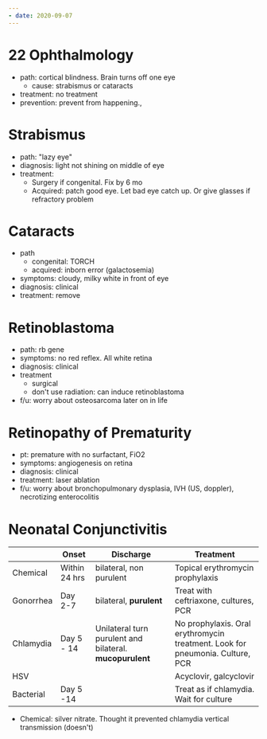 ```yaml
---
- date: 2020-09-07
---
```


# 22 Ophthalmology

<!-- ambylopia is -->

- path: cortical blindness. Brain turns off one eye
	- cause: strabismus or cataracts
- treatment: no treatment
- prevention: prevent from happening.,

# Strabismus

<!-- strabismus treatment for congenital and acquired.. -->

- path: "lazy eye"
- diagnosis: light not shining on middle of eye
- treatment:
	- Surgery if congenital. Fix by 6 mo
	- Acquired: patch good eye. Let bad eye catch up. Or give glasses if refractory problem

# Cataracts

<!-- ignore.. -->

- path
	- congenital: TORCH
	- acquired: inborn error (galactosemia)
- symptoms: cloudy, milky white in front of eye
- diagnosis: clinical
- treatment: remove

# Retinoblastoma

<!-- retinoblastoma treatment.. -->

- path: rb gene
- symptoms: no red reflex. All white retina
- diagnosis: clinical
- treatment
	- surgical
	- don't use radiation: can induce retinoblastoma
- f/u: worry about osteosarcoma later on in life

# Retinopathy of Prematurity

<!-- ignore.. -->

- pt: premature with no surfactant, FiO2
- symptoms: angiogenesis on retina
- diagnosis: clinical
- treatment: laser ablation
- f/u: worry about bronchopulmonary dysplasia, IVH (US, doppler), necrotizing enterocolitis

# Neonatal Conjunctivitis

<!-- neonatal conjunctivitis onset, discharge, treatment.. -->

|           | Onset         | Discharge                                | Treatment                                |
| --------- | ------------- | ---------------------------------------- | ---------------------------------------- |
| Chemical  | Within 24 hrs | bilateral, non purulent                  | Topical erythromycin prophylaxis         |
| Gonorrhea | Day 2-7       | bilateral, **purulent**                  | Treat with ceftriaxone, cultures, PCR    |
| Chlamydia | Day 5 - 14    | Unilateral turn purulent and bilateral. **mucopurulent** | No prophylaxis. Oral erythromycin treatment. Look for pneumonia. Culture, PCR |
| HSV       |               |                                          | Acyclovir, galcyclovir                   |
| Bacterial | Day 5 -14     |                                          | Treat as if chlamydia. Wait for culture  |

- Chemical: silver nitrate. Thought it prevented chlamydia vertical transmission (doesn't)
